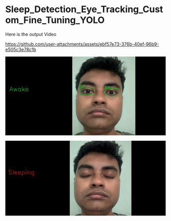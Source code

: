 # Sleep_Detection_Eye_Tracking_Custom_Fine_Tuning_YOLO

Here is the output Video




https://github.com/user-attachments/assets/ebf57e73-376b-40ef-96b9-e505c3e78c1b








![Sample Output](awake.png)

![Sample Output](sleeping.png)
